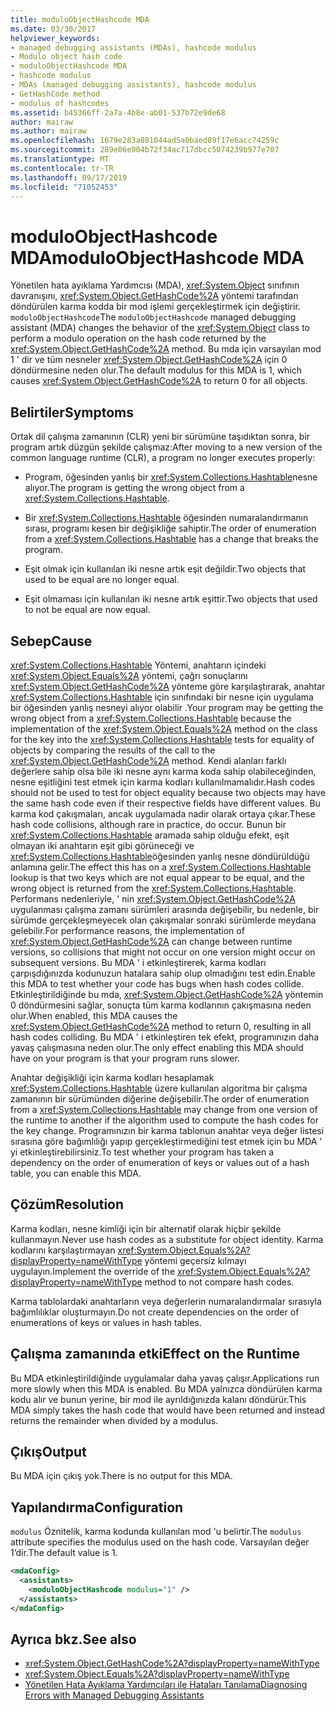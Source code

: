 ```yaml
---
title: moduloObjectHashcode MDA
ms.date: 03/30/2017
helpviewer_keywords:
- managed debugging assistants (MDAs), hashcode modulus
- Modulo object hash code
- moduloObjectHashcode MDA
- hashcode modulus
- MDAs (managed debugging assistants), hashcode modulus
- GetHashCode method
- modulus of hashcodes
ms.assetid: b45366ff-2a7a-4b8e-ab01-537b72e9de68
author: mairaw
ms.author: mairaw
ms.openlocfilehash: 1679e283a801044ad5a0baed89f17e6acc74259c
ms.sourcegitcommit: 289e06e904b72f34ac717dbcc5074239b977e707
ms.translationtype: MT
ms.contentlocale: tr-TR
ms.lasthandoff: 09/17/2019
ms.locfileid: "71052453"
---
```

# <a name="moduloobjecthashcode-mda"></a><span data-ttu-id="e6441-102">moduloObjectHashcode MDA</span><span class="sxs-lookup"><span data-stu-id="e6441-102">moduloObjectHashcode MDA</span></span>
<span data-ttu-id="e6441-103">Yönetilen hata ayıklama Yardımcısı (MDA), <xref:System.Object> sınıfının davranışını, <xref:System.Object.GetHashCode%2A> yöntemi tarafından döndürülen karma kodda bir mod işlemi gerçekleştirmek için değiştirir. `moduloObjectHashcode`</span><span class="sxs-lookup"><span data-stu-id="e6441-103">The `moduloObjectHashcode` managed debugging assistant (MDA) changes the behavior of the <xref:System.Object> class to perform a modulo operation on the hash code returned by the <xref:System.Object.GetHashCode%2A> method.</span></span> <span data-ttu-id="e6441-104">Bu mda için varsayılan mod 1 ' dir ve tüm nesneler <xref:System.Object.GetHashCode%2A> için 0 döndürmesine neden olur.</span><span class="sxs-lookup"><span data-stu-id="e6441-104">The default modulus for this MDA is 1, which causes <xref:System.Object.GetHashCode%2A> to return 0 for all objects.</span></span>  
  
## <a name="symptoms"></a><span data-ttu-id="e6441-105">Belirtiler</span><span class="sxs-lookup"><span data-stu-id="e6441-105">Symptoms</span></span>  
 <span data-ttu-id="e6441-106">Ortak dil çalışma zamanının (CLR) yeni bir sürümüne taşıdıktan sonra, bir program artık düzgün şekilde çalışmaz:</span><span class="sxs-lookup"><span data-stu-id="e6441-106">After moving to a new version of the common language runtime (CLR), a program no longer executes properly:</span></span>  
  
- <span data-ttu-id="e6441-107">Program, öğesinden yanlış bir <xref:System.Collections.Hashtable>nesne alıyor.</span><span class="sxs-lookup"><span data-stu-id="e6441-107">The program is getting the wrong object from a <xref:System.Collections.Hashtable>.</span></span>  
  
- <span data-ttu-id="e6441-108">Bir <xref:System.Collections.Hashtable> öğesinden numaralandırmanın sırası, programı kesen bir değişikliğe sahiptir.</span><span class="sxs-lookup"><span data-stu-id="e6441-108">The order of enumeration from a <xref:System.Collections.Hashtable> has a change that breaks the program.</span></span>  
  
- <span data-ttu-id="e6441-109">Eşit olmak için kullanılan iki nesne artık eşit değildir.</span><span class="sxs-lookup"><span data-stu-id="e6441-109">Two objects that used to be equal are no longer equal.</span></span>  
  
- <span data-ttu-id="e6441-110">Eşit olmaması için kullanılan iki nesne artık eşittir.</span><span class="sxs-lookup"><span data-stu-id="e6441-110">Two objects that used to not be equal are now equal.</span></span>  
  
## <a name="cause"></a><span data-ttu-id="e6441-111">Sebep</span><span class="sxs-lookup"><span data-stu-id="e6441-111">Cause</span></span>  
 <span data-ttu-id="e6441-112"><xref:System.Collections.Hashtable> Yöntemi, anahtarın içindeki <xref:System.Object.Equals%2A> yöntemi, çağrı sonuçlarını <xref:System.Object.GetHashCode%2A> yönteme göre karşılaştırarak, anahtar <xref:System.Collections.Hashtable> için sınıfındaki bir nesne için uygulama bir öğesinden yanlış nesneyi alıyor olabilir .</span><span class="sxs-lookup"><span data-stu-id="e6441-112">Your program may be getting the wrong object from a <xref:System.Collections.Hashtable> because the implementation of the <xref:System.Object.Equals%2A> method on the class for the key into the <xref:System.Collections.Hashtable> tests for equality of objects by comparing the results of the call to the <xref:System.Object.GetHashCode%2A> method.</span></span> <span data-ttu-id="e6441-113">Kendi alanları farklı değerlere sahip olsa bile iki nesne aynı karma koda sahip olabileceğinden, nesne eşitliğini test etmek için karma kodları kullanılmamalıdır.</span><span class="sxs-lookup"><span data-stu-id="e6441-113">Hash codes should not be used to test for object equality because two objects may have the same hash code even if their respective fields have different values.</span></span> <span data-ttu-id="e6441-114">Bu karma kod çakışmaları, ancak uygulamada nadir olarak ortaya çıkar.</span><span class="sxs-lookup"><span data-stu-id="e6441-114">These hash code collisions, although rare in practice, do occur.</span></span> <span data-ttu-id="e6441-115">Bunun bir <xref:System.Collections.Hashtable> aramada sahip olduğu efekt, eşit olmayan iki anahtarın eşit gibi görüneceği ve <xref:System.Collections.Hashtable>öğesinden yanlış nesne döndürüldüğü anlamına gelir.</span><span class="sxs-lookup"><span data-stu-id="e6441-115">The effect this has on a <xref:System.Collections.Hashtable> lookup is that two keys which are not equal appear to be equal, and the wrong object is returned from the <xref:System.Collections.Hashtable>.</span></span> <span data-ttu-id="e6441-116">Performans nedenleriyle, ' nin <xref:System.Object.GetHashCode%2A> uygulanması çalışma zamanı sürümleri arasında değişebilir, bu nedenle, bir sürümde gerçekleşmeyecek olan çakışmalar sonraki sürümlerde meydana gelebilir.</span><span class="sxs-lookup"><span data-stu-id="e6441-116">For performance reasons, the implementation of <xref:System.Object.GetHashCode%2A> can change between runtime versions, so collisions that might not occur on one version might occur on subsequent versions.</span></span> <span data-ttu-id="e6441-117">Bu MDA ' i etkinleştirerek, karma kodları çarpışdığınızda kodunuzun hatalara sahip olup olmadığını test edin.</span><span class="sxs-lookup"><span data-stu-id="e6441-117">Enable this MDA to test whether your code has bugs when hash codes collide.</span></span> <span data-ttu-id="e6441-118">Etkinleştirildiğinde bu mda, <xref:System.Object.GetHashCode%2A> yöntemin 0 döndürmesini sağlar, sonuçta tüm karma kodlarının çakışmasına neden olur.</span><span class="sxs-lookup"><span data-stu-id="e6441-118">When enabled, this MDA causes the <xref:System.Object.GetHashCode%2A> method to return 0, resulting in all hash codes colliding.</span></span> <span data-ttu-id="e6441-119">Bu MDA ' i etkinleştiren tek efekt, programınızın daha yavaş çalışmasına neden olur.</span><span class="sxs-lookup"><span data-stu-id="e6441-119">The only effect enabling this MDA should have on your program is that your program runs slower.</span></span>  
  
 <span data-ttu-id="e6441-120">Anahtar değişikliği için karma kodları hesaplamak <xref:System.Collections.Hashtable> üzere kullanılan algoritma bir çalışma zamanının bir sürümünden diğerine değişebilir.</span><span class="sxs-lookup"><span data-stu-id="e6441-120">The order of enumeration from a <xref:System.Collections.Hashtable> may change from one version of the runtime to another if the algorithm used to compute the hash codes for the key change.</span></span> <span data-ttu-id="e6441-121">Programınızın bir karma tablonun anahtar veya değer listesi sırasına göre bağımlılığı yapıp gerçekleştirmediğini test etmek için bu MDA ' yi etkinleştirebilirsiniz.</span><span class="sxs-lookup"><span data-stu-id="e6441-121">To test whether your program has taken a dependency on the order of enumeration of keys or values out of a hash table, you can enable this MDA.</span></span>  
  
## <a name="resolution"></a><span data-ttu-id="e6441-122">Çözüm</span><span class="sxs-lookup"><span data-stu-id="e6441-122">Resolution</span></span>  
 <span data-ttu-id="e6441-123">Karma kodları, nesne kimliği için bir alternatif olarak hiçbir şekilde kullanmayın.</span><span class="sxs-lookup"><span data-stu-id="e6441-123">Never use hash codes as a substitute for object identity.</span></span> <span data-ttu-id="e6441-124">Karma kodlarını karşılaştırmayan <xref:System.Object.Equals%2A?displayProperty=nameWithType> yöntemi geçersiz kılmayı uygulayın.</span><span class="sxs-lookup"><span data-stu-id="e6441-124">Implement the override of the <xref:System.Object.Equals%2A?displayProperty=nameWithType> method to not compare hash codes.</span></span>  
  
 <span data-ttu-id="e6441-125">Karma tablolardaki anahtarların veya değerlerin numaralandırmalar sırasıyla bağımlılıklar oluşturmayın.</span><span class="sxs-lookup"><span data-stu-id="e6441-125">Do not create dependencies on the order of enumerations of keys or values in hash tables.</span></span>  
  
## <a name="effect-on-the-runtime"></a><span data-ttu-id="e6441-126">Çalışma zamanında etki</span><span class="sxs-lookup"><span data-stu-id="e6441-126">Effect on the Runtime</span></span>  
 <span data-ttu-id="e6441-127">Bu MDA etkinleştirildiğinde uygulamalar daha yavaş çalışır.</span><span class="sxs-lookup"><span data-stu-id="e6441-127">Applications run more slowly when this MDA is enabled.</span></span> <span data-ttu-id="e6441-128">Bu MDA yalnızca döndürülen karma kodu alır ve bunun yerine, bir mod ile ayrıldığınızda kalanı döndürür.</span><span class="sxs-lookup"><span data-stu-id="e6441-128">This MDA simply takes the hash code that would have been returned and instead returns the remainder when divided by a modulus.</span></span>  
  
## <a name="output"></a><span data-ttu-id="e6441-129">Çıkış</span><span class="sxs-lookup"><span data-stu-id="e6441-129">Output</span></span>  
 <span data-ttu-id="e6441-130">Bu MDA için çıkış yok.</span><span class="sxs-lookup"><span data-stu-id="e6441-130">There is no output for this MDA.</span></span>  
  
## <a name="configuration"></a><span data-ttu-id="e6441-131">Yapılandırma</span><span class="sxs-lookup"><span data-stu-id="e6441-131">Configuration</span></span>  
 <span data-ttu-id="e6441-132">`modulus` Öznitelik, karma kodunda kullanılan mod 'u belirtir.</span><span class="sxs-lookup"><span data-stu-id="e6441-132">The `modulus` attribute specifies the modulus used on the hash code.</span></span> <span data-ttu-id="e6441-133">Varsayılan değer 1’dir.</span><span class="sxs-lookup"><span data-stu-id="e6441-133">The default value is 1.</span></span>  
  
```xml  
<mdaConfig>  
  <assistants>  
    <moduloObjectHashcode modulus="1" />  
  </assistants>  
</mdaConfig>  
```  
  
## <a name="see-also"></a><span data-ttu-id="e6441-134">Ayrıca bkz.</span><span class="sxs-lookup"><span data-stu-id="e6441-134">See also</span></span>

- <xref:System.Object.GetHashCode%2A?displayProperty=nameWithType>
- <xref:System.Object.Equals%2A?displayProperty=nameWithType>
- [<span data-ttu-id="e6441-135">Yönetilen Hata Ayıklama Yardımcıları ile Hataları Tanılama</span><span class="sxs-lookup"><span data-stu-id="e6441-135">Diagnosing Errors with Managed Debugging Assistants</span></span>](diagnosing-errors-with-managed-debugging-assistants.md)
